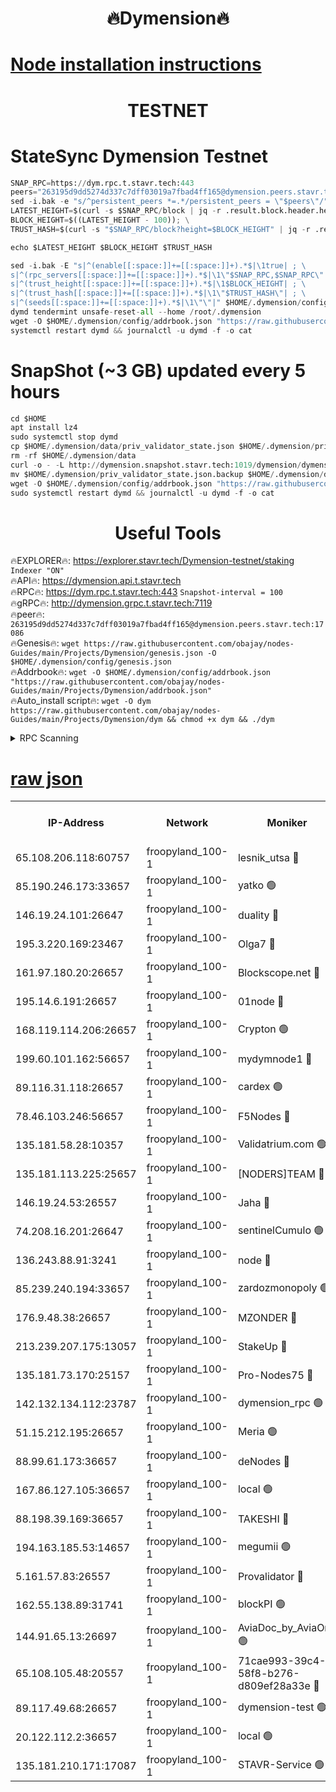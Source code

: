<h1 align="center"> 🔥Dymension🔥</h1>

[Node installation instructions](https://github.com/obajay/nodes-Guides/tree/main/Projects/Dymension)
=

<h1 align="center"> TESTNET</h1>

# StateSync Dymension Testnet
```python
SNAP_RPC=https://dym.rpc.t.stavr.tech:443
peers="263195d9dd5274d337c7dff03019a7fbad4ff165@dymension.peers.stavr.tech:17086"
sed -i.bak -e "s/^persistent_peers *=.*/persistent_peers = \"$peers\"/" $HOME/.dymension/config/config.toml
LATEST_HEIGHT=$(curl -s $SNAP_RPC/block | jq -r .result.block.header.height); \
BLOCK_HEIGHT=$((LATEST_HEIGHT - 100)); \
TRUST_HASH=$(curl -s "$SNAP_RPC/block?height=$BLOCK_HEIGHT" | jq -r .result.block_id.hash)

echo $LATEST_HEIGHT $BLOCK_HEIGHT $TRUST_HASH

sed -i.bak -E "s|^(enable[[:space:]]+=[[:space:]]+).*$|\1true| ; \
s|^(rpc_servers[[:space:]]+=[[:space:]]+).*$|\1\"$SNAP_RPC,$SNAP_RPC\"| ; \
s|^(trust_height[[:space:]]+=[[:space:]]+).*$|\1$BLOCK_HEIGHT| ; \
s|^(trust_hash[[:space:]]+=[[:space:]]+).*$|\1\"$TRUST_HASH\"| ; \
s|^(seeds[[:space:]]+=[[:space:]]+).*$|\1\"\"|" $HOME/.dymension/config/config.toml
dymd tendermint unsafe-reset-all --home /root/.dymension
wget -O $HOME/.dymension/config/addrbook.json "https://raw.githubusercontent.com/obajay/nodes-Guides/main/Projects/Dymension/addrbook.json"
systemctl restart dymd && journalctl -u dymd -f -o cat

```
# SnapShot (~3 GB) updated every 5 hours
```python
cd $HOME
apt install lz4
sudo systemctl stop dymd
cp $HOME/.dymension/data/priv_validator_state.json $HOME/.dymension/priv_validator_state.json.backup
rm -rf $HOME/.dymension/data
curl -o - -L http://dymension.snapshot.stavr.tech:1019/dymension/dymension-snap.tar.lz4 | lz4 -c -d - | tar -x -C $HOME/.dymension --strip-components 2
mv $HOME/.dymension/priv_validator_state.json.backup $HOME/.dymension/data/priv_validator_state.json
wget -O $HOME/.dymension/config/addrbook.json "https://raw.githubusercontent.com/obajay/nodes-Guides/main/Projects/Dymension/addrbook.json"
sudo systemctl restart dymd && journalctl -u dymd -f -o cat
```

 <h1 align="center"> Useful Tools</h1>

🔥EXPLORER🔥:     https://explorer.stavr.tech/Dymension-testnet/staking        `Indexer "ON"` \
🔥API🔥:          https://dymension.api.t.stavr.tech \
🔥RPC🔥:          https://dym.rpc.t.stavr.tech:443                  `Snapshot-interval = 100` \
🔥gRPC🔥:         http://dymension.grpc.t.stavr.tech:7119 \
🔥peer🔥:         `263195d9dd5274d337c7dff03019a7fbad4ff165@dymension.peers.stavr.tech:17086` \
🔥Genesis🔥:     ```wget https://raw.githubusercontent.com/obajay/nodes-Guides/main/Projects/Dymension/genesis.json -O $HOME/.dymension/config/genesis.json``` \
🔥Addrbook🔥:    ```wget -O $HOME/.dymension/config/addrbook.json "https://raw.githubusercontent.com/obajay/nodes-Guides/main/Projects/Dymension/addrbook.json"``` \
🔥Auto_install script🔥: ```wget -O dym https://raw.githubusercontent.com/obajay/nodes-Guides/main/Projects/Dymension/dym && chmod +x dym && ./dym```

<details>
<summary>RPC Scanning</summary>

<h2 align="center"> We scan nodes in real time every 4 hours. And we provide the final result of RPC endpoints.
We cannot influence the operation of these nodes in any way. </h2>


```python
If Voting Power is higher than 0 --> then the Node is a validator of the network and may be subject to attack and be a potential threat to the chain.
```
```python
We marked such validators with a red symbol
```

</details>

[raw json](https://rpc-check.dymt.stavr.tech/dymt/rpc-dymt-result.json)
=


<table><tr><th>IP-Address</th><th>Network</th><th>Moniker</th><th>Latest Block Height</th><th>Earliest Block Height</th><th>Catching Up</th><th>Voting Power</th><th>Scan Time</th></tr><tr><td>65.108.206.118:60757</td><td>froopyland_100-1</td><td>lesnik_utsa 🔴</td><td>1482906</td><td>1</td><td>False</td><td>1</td><td>2023-11-30T00:41:27.839009206UTC</td></tr><tr><td>85.190.246.173:33657</td><td>froopyland_100-1</td><td>yatko 🟢</td><td>1482907</td><td>1</td><td>False</td><td>0</td><td>2023-11-30T00:41:37.816680430UTC</td></tr><tr><td>146.19.24.101:26647</td><td>froopyland_100-1</td><td>duality 🔴</td><td>1482908</td><td>1</td><td>False</td><td>1</td><td>2023-11-30T00:41:43.071165753UTC</td></tr><tr><td>195.3.220.169:23467</td><td>froopyland_100-1</td><td>Olga7 🔴</td><td>1482911</td><td>1</td><td>False</td><td>1</td><td>2023-11-30T00:41:57.775755787UTC</td></tr><tr><td>161.97.180.20:26657</td><td>froopyland_100-1</td><td>Blockscope.net 🔴</td><td>1482912</td><td>1</td><td>False</td><td>1</td><td>2023-11-30T00:42:02.841781499UTC</td></tr><tr><td>195.14.6.191:26657</td><td>froopyland_100-1</td><td>01node 🔴</td><td>1482912</td><td>1</td><td>False</td><td>1</td><td>2023-11-30T00:42:03.648300931UTC</td></tr><tr><td>168.119.114.206:26657</td><td>froopyland_100-1</td><td>Crypton 🟢</td><td>1482912</td><td>1</td><td>False</td><td>0</td><td>2023-11-30T00:42:03.949029134UTC</td></tr><tr><td>199.60.101.162:56657</td><td>froopyland_100-1</td><td>mydymnode1 🔴</td><td>1482906</td><td>106001</td><td>False</td><td>1</td><td>2023-11-30T00:41:28.594993738UTC</td></tr><tr><td>89.116.31.118:26657</td><td>froopyland_100-1</td><td>cardex 🟢</td><td>1482907</td><td>293001</td><td>False</td><td>0</td><td>2023-11-30T00:41:35.062316597UTC</td></tr><tr><td>78.46.103.246:56657</td><td>froopyland_100-1</td><td>F5Nodes 🔴</td><td>1482905</td><td>407001</td><td>False</td><td>1</td><td>2023-11-30T00:41:24.185636790UTC</td></tr><tr><td>135.181.58.28:10357</td><td>froopyland_100-1</td><td>Validatrium.com 🟢</td><td>1482909</td><td>591001</td><td>False</td><td>0</td><td>2023-11-30T00:41:50.022328557UTC</td></tr><tr><td>135.181.113.225:25657</td><td>froopyland_100-1</td><td>[NODERS]TEAM 🔴</td><td>1482909</td><td>737456</td><td>False</td><td>1</td><td>2023-11-30T00:41:50.352785677UTC</td></tr><tr><td>146.19.24.53:26557</td><td>froopyland_100-1</td><td>Jaha 🔴</td><td>1482909</td><td>737456</td><td>False</td><td>1</td><td>2023-11-30T00:41:50.677522070UTC</td></tr><tr><td>74.208.16.201:26647</td><td>froopyland_100-1</td><td>sentinelCumulo 🟢</td><td>1482903</td><td>820001</td><td>False</td><td>0</td><td>2023-11-30T00:41:12.405174014UTC</td></tr><tr><td>136.243.88.91:3241</td><td>froopyland_100-1</td><td>node 🔴</td><td>1482909</td><td>922548</td><td>False</td><td>1</td><td>2023-11-30T00:41:50.941527104UTC</td></tr><tr><td>85.239.240.194:33657</td><td>froopyland_100-1</td><td>zardozmonopoly 🟢</td><td>1482913</td><td>935165</td><td>False</td><td>0</td><td>2023-11-30T00:42:10.247899048UTC</td></tr><tr><td>176.9.48.38:26657</td><td>froopyland_100-1</td><td>MZONDER 🔴</td><td>1482911</td><td>1006001</td><td>False</td><td>1</td><td>2023-11-30T00:41:57.425665380UTC</td></tr><tr><td>213.239.207.175:13057</td><td>froopyland_100-1</td><td>StakeUp 🔴</td><td>1482912</td><td>1150548</td><td>False</td><td>1</td><td>2023-11-30T00:42:06.660434407UTC</td></tr><tr><td>135.181.73.170:25157</td><td>froopyland_100-1</td><td>Pro-Nodes75 🔴</td><td>1482905</td><td>1182905</td><td>False</td><td>1</td><td>2023-11-30T00:41:25.468712344UTC</td></tr><tr><td>142.132.134.112:23787</td><td>froopyland_100-1</td><td>dymension_rpc 🟢</td><td>1482908</td><td>1182908</td><td>False</td><td>0</td><td>2023-11-30T00:41:40.217027246UTC</td></tr><tr><td>51.15.212.195:26657</td><td>froopyland_100-1</td><td>Meria 🟢</td><td>1482902</td><td>1238063</td><td>False</td><td>0</td><td>2023-11-30T00:41:08.885100157UTC</td></tr><tr><td>88.99.61.173:36657</td><td>froopyland_100-1</td><td>deNodes 🔴</td><td>1482909</td><td>1294839</td><td>False</td><td>1</td><td>2023-11-30T00:41:49.690265050UTC</td></tr><tr><td>167.86.127.105:36657</td><td>froopyland_100-1</td><td>local 🟢</td><td>1482911</td><td>1318001</td><td>False</td><td>0</td><td>2023-11-30T00:42:00.266603398UTC</td></tr><tr><td>88.198.39.169:36657</td><td>froopyland_100-1</td><td>TAKESHI 🔴</td><td>1482903</td><td>1330001</td><td>False</td><td>1</td><td>2023-11-30T00:41:12.643079672UTC</td></tr><tr><td>194.163.185.53:14657</td><td>froopyland_100-1</td><td>megumii 🟢</td><td>1482905</td><td>1390788</td><td>False</td><td>0</td><td>2023-11-30T00:41:25.125248397UTC</td></tr><tr><td>5.161.57.83:26557</td><td>froopyland_100-1</td><td>Provalidator 🔴</td><td>1482902</td><td>1414689</td><td>False</td><td>1</td><td>2023-11-30T00:41:09.532848221UTC</td></tr><tr><td>162.55.138.89:31741</td><td>froopyland_100-1</td><td>blockPI 🟢</td><td>1482912</td><td>1435053</td><td>False</td><td>0</td><td>2023-11-30T00:42:03.204977109UTC</td></tr><tr><td>144.91.65.13:26697</td><td>froopyland_100-1</td><td>AviaDoc_by_AviaOne 🟢</td><td>1482905</td><td>1462001</td><td>False</td><td>0</td><td>2023-11-30T00:41:24.684471117UTC</td></tr><tr><td>65.108.105.48:20557</td><td>froopyland_100-1</td><td>71cae993-39c4-58f8-b276-d809ef28a33e 🔴</td><td>1482908</td><td>1470001</td><td>False</td><td>1</td><td>2023-11-30T00:41:40.679899123UTC</td></tr><tr><td>89.117.49.68:26657</td><td>froopyland_100-1</td><td>dymension-test 🟢</td><td>1482912</td><td>1473622</td><td>False</td><td>0</td><td>2023-11-30T00:42:04.358373345UTC</td></tr><tr><td>20.122.112.2:36657</td><td>froopyland_100-1</td><td>local 🟢</td><td>1482904</td><td>1479282</td><td>False</td><td>0</td><td>2023-11-30T00:41:17.405056452UTC</td></tr><tr><td>135.181.210.171:17087</td><td>froopyland_100-1</td><td>STAVR-Service 🟢</td><td>1482904</td><td>1479282</td><td>False</td><td>0</td><td>2023-11-30T00:41:17.775684184UTC</td></tr></table>
